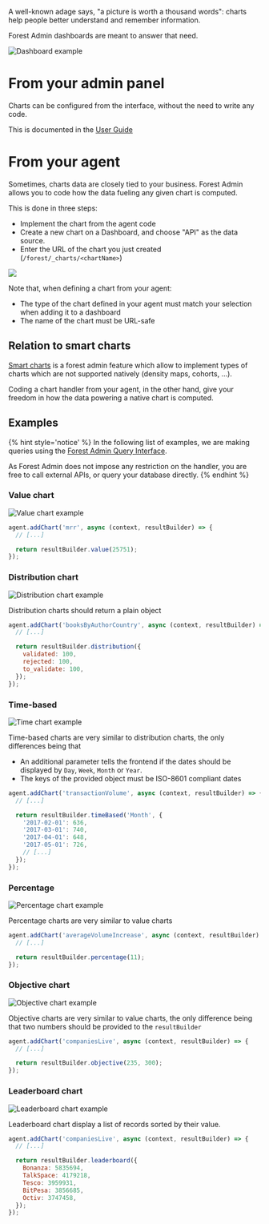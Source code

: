 A well-known adage says, "a picture is worth a thousand words": charts help people better understand and remember information.

Forest Admin dashboards are meant to answer that need.

![Dashboard example](../assets/chart-dashboard-on-live-demo.png)

# From your admin panel

Charts can be configured from the interface, without the need to write any code.

This is documented in the [User Guide](https://docs.forestadmin.com/user-guide/dashboards/charts)

# From your agent

Sometimes, charts data are closely tied to your business. Forest Admin allows you to code how the data fueling any given chart is computed.

This is done in three steps:

- Implement the chart from the agent code
- Create a new chart on a Dashboard, and choose "API" as the data source.
- Enter the URL of the chart you just created (`/forest/_charts/<chartName>`)

![](../assets/chart-api.png)

Note that, when defining a chart from your agent:

- The type of the chart defined in your agent must match your selection when adding it to a dashboard
- The name of the chart must be URL-safe

## Relation to smart charts

[Smart charts](../frontend-customization/smart-charts/README.md) is a forest admin feature which allow to implement types of charts which are not supported natively (density maps, cohorts, ...).

Coding a chart handler from your agent, in the other hand, give your freedom in how the data powering a native chart is computed.

## Examples

{% hint style='notice' %}
In the following list of examples, we are making queries using the [Forest Admin Query Interface](../under-the-hood/queries/README.md).

As Forest Admin does not impose any restriction on the handler, you are free to call external APIs, or query your database directly.
{% endhint %}

### Value chart

![Value chart example](../assets/chart-value.png)

```javascript
agent.addChart('mrr', async (context, resultBuilder) => {
  // [...]

  return resultBuilder.value(25751);
});
```

### Distribution chart

![Distribution chart example](../assets/chart-distribution.png)

Distribution charts should return a plain object

```javascript
agent.addChart('booksByAuthorCountry', async (context, resultBuilder) => {
  // [...]

  return resultBuilder.distribution({
    validated: 100,
    rejected: 100,
    to_validate: 100,
  });
});
```

### Time-based

![Time chart example](../assets/chart-time.png)

Time-based charts are very similar to distribution charts, the only differences being that

- An additional parameter tells the frontend if the dates should be displayed by `Day`, `Week`, `Month` or `Year`.
- The keys of the provided object must be ISO-8601 compliant dates

```javascript
agent.addChart('transactionVolume', async (context, resultBuilder) => {
  // [...]

  return resultBuilder.timeBased('Month', {
    '2017-02-01': 636,
    '2017-03-01': 740,
    '2017-04-01': 648,
    '2017-05-01': 726,
    // [...]
  });
});
```

### Percentage

![Percentage chart example](../assets/chart-percentage.png)

Percentage charts are very similar to value charts

```javascript
agent.addChart('averageVolumeIncrease', async (context, resultBuilder) => {
  // [...]

  return resultBuilder.percentage(11);
});
```

### Objective chart

![Objective chart example](../assets/chart-objective.png)

Objective charts are very similar to value charts, the only difference being that two numbers should be provided to the `resultBuilder`

```javascript
agent.addChart('companiesLive', async (context, resultBuilder) => {
  // [...]

  return resultBuilder.objective(235, 300);
});
```

### Leaderboard chart

![Leaderboard chart example](../assets/chart-leaderboard.png)

Leaderboard chart display a list of records sorted by their value.

```javascript
agent.addChart('companiesLive', async (context, resultBuilder) => {
  // [...]

  return resultBuilder.leaderboard({
    Bonanza: 5835694,
    TalkSpace: 4179218,
    Tesco: 3959931,
    BitPesa: 3856685,
    Octiv: 3747458,
  });
});
```
